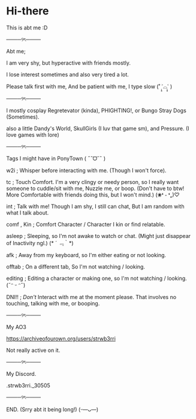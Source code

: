 # Hi-there
This is abt me :D

────୨ৎ────

Abt me;

I am very shy, but hyperactive with friends mostly.

I lose interest sometimes and also very tired a lot.

Please talk first with me, And be patient with me, I type slow (˚ ˃̣̣̥⌓˂̣̣̥ )

────୨ৎ────

I mostly cosplay Regretevator (kinda), PHIGHTING!, or Bungo Stray Dogs (Sometimes).

also a little Dandy's World, SkullGirls (I luv that game sm), and Pressure. (I love games with lore)

────୨ৎ────

Tags I might have in PonyTown ( ˶ˆᗜˆ˵ )


w2i ; Whisper before interacting with me. (Though I won't force).  

tc ; Touch Comfort. I'm a very clingy or needy person, so I really want someone to cuddle/sit with me, Nuzzle me, or boop. (Don't have to btw! More Comfortable with friends doing this, but I won't mind.) (❀❛ ֊ ❛„)♡

int ; Talk with me! Though I am shy, I still can chat, But I am random with what I talk about. 

comf , Kin ; Comfort Character / Character I kin or find relatable. 

asleep ; Sleeping, so I'm not awake to watch or chat. (Might just disappear of Inactivity ngl.) (* ´ ﹃｀*)

afk ; Away from my keyboard, so I'm either eating or not looking.

offtab ; On a different tab, So I'm not watching / looking.

editing ; Editing a character or making one, so I'm not watching / looking. (˶ᵔ ᵕ ᵔ˶)

DNI!! ; *Don't* Interact with me at the moment please. That involves no touching, talking with me, or booping.

────୨ৎ────

My AO3

https://archiveofourown.org/users/strwb3rri

Not really active on it.

────୨ৎ────

My Discord.

.strwb3rri._30505

────୨ৎ────

END. (Srry abt it being long!) (ᵕ—ᴗ—)
